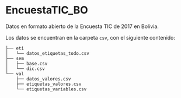 # EncuestaTIC_BO
Datos en formato abierto de la Encuesta TIC de 2017 en Bolivia. 

Los datos se encuentran en la carpeta `csv`, con el siguiente contenido:

```
├── eti
│   └── datos_etiquetas_todo.csv
├── sem
│   ├── base.csv
│   └── dic.csv
└── val
    ├── datos_valores.csv
    ├── etiquetas_valores.csv
    └── etiquetas_variables.csv
```


